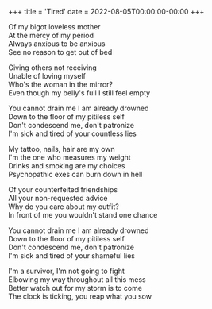 +++
title = 'Tired'
date = 2022-08-05T00:00:00-00:00
+++

Of my bigot loveless mother\
At the mercy of my period\
Always anxious to be anxious\
See no reason to get out of bed

Giving others not receiving\
Unable of loving myself\
Who's the woman in the mirror?\
Even though my belly's full I still feel empty

You cannot drain me I am already drowned\
Down to the floor of my pitiless self\
Don't condescend me, don't patronize\
I'm sick and tired of your countless lies

My tattoo, nails, hair are my own\
I'm the one who measures my weight\
Drinks and smoking are my choices\
Psychopathic exes can burn down in hell

Of your counterfeited friendships\
All your non-requested advice\
Why do you care about my outfit?\
In front of me you wouldn't stand one chance

You cannot drain me I am already drowned\
Down to the floor of my pitiless self\
Don't condescend me, don't patronize\
I'm sick and tired of your shameful lies

I'm a survivor, I'm not going to fight\
Elbowing my way throughout all this mess\
Better watch out for my storm is to come\
The clock is ticking, you reap what you sow

